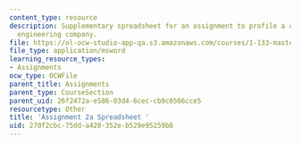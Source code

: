```yaml
---
content_type: resource
description: Supplementary spreadsheet for an assignment to profile a civil and environmental
  engineering company.
file: https://ol-ocw-studio-app-qa.s3.amazonaws.com/courses/1-133-masters-of-engineering-concepts-of-engineering-practice-fall-2007/270f2cbc75dda420352eb529e95259b8_assign_2a.xls
file_type: application/msword
learning_resource_types:
- Assignments
ocw_type: OCWFile
parent_title: Assignments
parent_type: CourseSection
parent_uid: 26f2472a-e586-03d4-6cec-cb9c0566cce5
resourcetype: Other
title: 'Assignment 2a Spreadsheet '
uid: 270f2cbc-75dd-a420-352e-b529e95259b8
---
```

